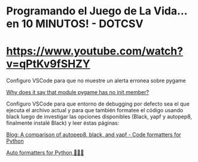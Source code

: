 # Programando el Juego de La Vida... en 10 MINUTOS! - DOTCSV

#

# <a href="https://www.youtube.com/watch?v=qPtKv9fSHZY" target="_blank">https://www.youtube.com/watch?v=qPtKv9fSHZY</a>

Configuro VSCode para que no muestre un alerta erronea sobre pygame

<a href="https://stackoverflow.com/questions/50569453/why-does-it-say-that-module-pygame-has-no-init-member" target="_blank">Why does it say that module pygame has no init member?</a>

Configuro VSCode para que entorno de debugging por defecto sea el que ejecuta el archivo actual y para que también formatee el código usando black luego de investigar las opciones disponibles (Black, yapf y autopep8, finalmente instalé Black) y leer éstas páginas:

<a href="https://www.reddit.com/r/Python/comments/8oqy03/blog_a_comparison_of_autopep8_black_and_yapf_code/" target="_blank">Blog: A comparison of autopep8, black, and yapf - Code formatters for Python</a>

<a href="https://medium.com/3yourmind/auto-formatters-for-python-8925065f9505" target="_blank">Auto formatters for Python 👨‍💻🤖</a>
